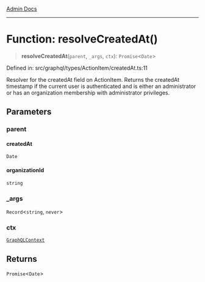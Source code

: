 [Admin Docs](/)

***

# Function: resolveCreatedAt()

> **resolveCreatedAt**(`parent`, `_args`, `ctx`): `Promise`\<`Date`\>

Defined in: src/graphql/types/ActionItem/createdAt.ts:11

Resolver for the createdAt field on ActionItem.
Returns the createdAt timestamp if the current user is authenticated
and is either an administrator or has an organization membership with administrator privileges.

## Parameters

### parent

#### createdAt

`Date`

#### organizationId

`string`

### \_args

`Record`\<`string`, `never`\>

### ctx

[`GraphQLContext`](../../../../context/type-aliases/GraphQLContext.md)

## Returns

`Promise`\<`Date`\>
